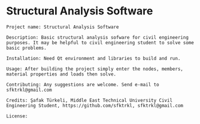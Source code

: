 # Structural Analysis Software

    Project name: Structural Analysis Software

    Description: Basic structural analysis sofware for civil engineering purposes. It may be helpful to civil engineering student to solve some basic problems.

    Installation: Need Qt environment and libraries to build and run.

    Usage: After building the project simply enter the nodes, members, material properties and loads then solve.

    Contributing: Any suggestions are welcome. Send e-mail to sfktrkl@gmail.com

    Credits: Şafak Türkeli, Middle East Technical University Civil Engineering Student, https://github.com/sfktrkl, sfktrkl@gmail.com

    License: 
